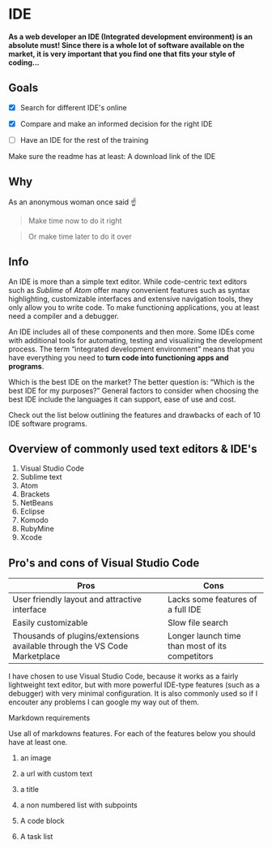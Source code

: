 # IDE

**As a web developer an IDE (Integrated development environment) is an absolute must! Since there is a whole lot of software available on the market, it is very important that you find one that fits your style of coding...**

## Goals

 - [x] Search for different IDE's online

 - [x] Compare and make an informed decision for the right IDE

 - [ ] Have an IDE for the rest of the training




Make sure the readme has at least:
A download link of the IDE



## Why 

As an anonymous woman once said :point_up:

> Make time now to do it right

> Or make time later to do it over

## Info

An IDE is more than a simple text editor. While code-centric text editors such as *Sublime* of *Atom* offer many convenient features such as syntax highlighting, customizable interfaces and extensive navigation tools, they only allow you to write code. To make functioning applications, you at least need a compiler and a debugger.

An IDE includes all of these components and then more. Some IDEs come with additional tools for automating, testing and visualizing the development process. The term “integrated development environment” means that you have everything you need to **turn code into functioning apps and programs**.

Which is the best IDE on the market? The better question is: “Which is the best IDE for my purposes?” General factors to consider when choosing the best IDE include the languages it can support, ease of use and cost.

Check out the list below outlining the features and drawbacks of each of 10  IDE software programs.
 

## Overview of commonly used text editors & IDE's

1. Visual Studio Code 
2. Sublime text
3. Atom
4. Brackets
5. NetBeans
6. Eclipse
7. Komodo 
9. RubyMine
10. Xcode

## Pro's and cons of Visual Studio Code

Pros | Cons
--------------- | --------------- 
User friendly layout and attractive interface | Lacks some features of a full IDE
Easily customizable | Slow file search
Thousands of plugins/extensions available through the VS Code Marketplace | Longer launch time than most of its competitors

I have chosen to use Visual Studio Code, because it works as a fairly lightweight text editor, but with more powerful IDE-type features (such as a debugger) with very minimal configuration. It is also commonly used so if I encouter any problems I can google my way out of them. 

Markdown requirements

Use all of markdowns features. For each of the features below you should have at least one.

1. an image
2. a url with custom text


5. a title

8. a non numbered list with subpoints


11. A code block
12. A task list



